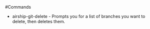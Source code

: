 #Commands

* airship-git-delete - Prompts you for a list of branches you want to delete,
  then deletes them.